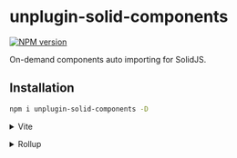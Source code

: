 # unplugin-solid-components

[![NPM version](https://img.shields.io/npm/v/unplugin-solid-components?color=a1b858&label=)](https://www.npmjs.com/package/unplugin-solid-components)

On-demand components auto importing for SolidJS.

## Installation

```bash
npm i unplugin-solid-components -D
```

<details>
<summary>Vite</summary><br>

```ts
// vite.config.ts
import Components from 'unplugin-vue-components/vite'

export default defineConfig({
  plugins: [
    Components({ /* options */ }),
  ],
})
```

<br></details>

<details>
<summary>Rollup</summary><br>

```ts
// rollup.config.js
import Components from 'unplugin-vue-components/rollup'

export default {
  plugins: [
    Components({ /* options */ }),
  ],
}
```

<br></details>